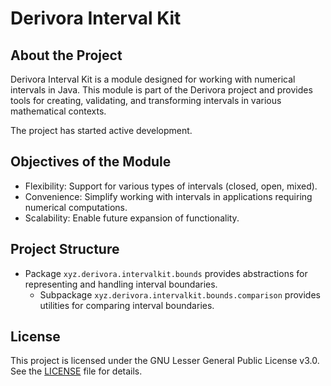# Derivora Interval Kit

## About the Project

Derivora Interval Kit is a module designed for working with numerical intervals in Java. This module is part of the Derivora project and provides tools for creating, validating, and transforming intervals in various mathematical contexts.

The project has started active development.

## Objectives of the Module

* Flexibility: Support for various types of intervals (closed, open, mixed).
* Convenience: Simplify working with intervals in applications requiring numerical computations.
* Scalability: Enable future expansion of functionality.

## Project Structure

* Package `xyz.derivora.intervalkit.bounds` provides abstractions for representing and handling interval boundaries.
  * Subpackage `xyz.derivora.intervalkit.bounds.comparison` provides utilities for comparing interval boundaries.

## License

This project is licensed under the GNU Lesser General Public License v3.0.
See the [LICENSE](./LICENSE) file for details.